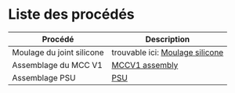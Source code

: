 # Liste des procédés 

|Procédé|Description|
|-|-|
|Moulage du joint silicone| trouvable ici: [Moulage silicone](<Parts/Moulage silicone/Moulage.md>)|
|Assemblage du MCC V1|[MCCV1 assembly](Parts/MCC_V1/assembly.md)|
|Assemblage PSU| [PSU](Parts/PSU/Assembly.md) |